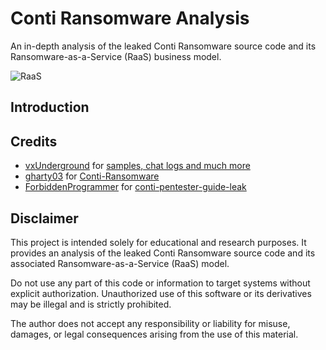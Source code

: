 # Conti Ransomware Analysis
An in-depth analysis of the leaked Conti Ransomware source code and its Ransomware-as-a-Service (RaaS) business model.

![RaaS](https://www.microsoft.com/en-us/security/blog/wp-content/uploads/2022/05/ransomware-as-a-service-affiliate-model-social-4.png)

## Introduction

## Credits
- [vxUnderground](https://vx-underground.org/) for [samples, chat logs and much more](https://vx-underground.org/Samples)
- [gharty03](https://github.com/gharty03) for [Conti-Ransomware](https://github.com/gharty03/Conti-Ransomware)
- [ForbiddenProgrammer](https://github.com/ForbiddenProgrammer) for [conti-pentester-guide-leak](https://github.com/ForbiddenProgrammer/conti-pentester-guide-leak)



## Disclaimer
This project is intended solely for educational and research purposes. It provides an analysis of the leaked Conti Ransomware source code and its associated Ransomware-as-a-Service (RaaS) model.

Do not use any part of this code or information to target systems without explicit authorization. Unauthorized use of this software or its derivatives may be illegal and is strictly prohibited.

The author does not accept any responsibility or liability for misuse, damages, or legal consequences arising from the use of this material.
